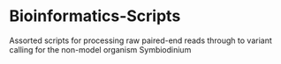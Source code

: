 # Bioinformatics-Scripts
Assorted scripts for processing raw paired-end reads through to variant calling for the non-model organism Symbiodinium
